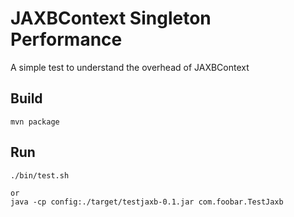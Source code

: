 JAXBContext Singleton Performance
=================================
A simple test to understand the overhead of JAXBContext

## Build
```
mvn package
```

## Run
```
./bin/test.sh

or
java -cp config:./target/testjaxb-0.1.jar com.foobar.TestJaxb
```


